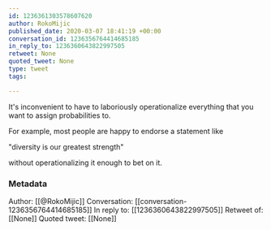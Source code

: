 ```yaml
---
id: 1236361303578607620
author: RokoMijic
published_date: 2020-03-07 18:41:19 +00:00
conversation_id: 1236356764414685185
in_reply_to: 1236360643822997505
retweet: None
quoted_tweet: None
type: tweet
tags:

---
```


It's inconvenient to have to laboriously operationalize everything that you want to assign probabilities to. 

For example, most people are happy to endorse a statement like 

"diversity is our greatest strength"

without operationalizing it enough to bet on it.

### Metadata

Author: [[@RokoMijic]]
Conversation: [[conversation-1236356764414685185]]
In reply to: [[1236360643822997505]]
Retweet of: [[None]]
Quoted tweet: [[None]]
